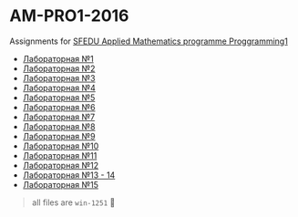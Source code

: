 # AM-PRO1-2016
Assignments for [SFEDU Applied Mathematics programme Proggramming1](http://edu.mmcs.sfedu.ru/course/view.php?id=178)
- [Лабораторная №1](https://github.com/Shivol/AM-PRO1-2016/tree/master/Hello2016)
- [Лабораторная №2](https://github.com/Shivol/AM-PRO1-2016/tree/master/Funks2016)
- [Лабораторная №3](https://github.com/Shivol/AM-PRO1-2016/tree/master/FuncPointers2016)
- [Лабораторная №4](https://github.com/Shivol/AM-PRO1-2016/tree/master/Array2016)
- [Лабораторная №5](https://github.com/Shivol/AM-PRO1-2016/tree/master/ArraySort)
- [Лабораторная №6](https://github.com/Shivol/AM-PRO1-2016/tree/master/Dynamic2016)
- [Лабораторная №7](https://github.com/Shivol/AM-PRO1-2016/tree/master/Matrix2016)
- [Лабораторная №8](https://github.com/Shivol/AM-PRO1-2016/tree/master/CStrings)
- [Лабораторная №9](https://github.com/Shivol/AM-PRO1-2016/tree/master/StdStrings)
- [Лабораторная №10](https://github.com/Shivol/AM-PRO1-2016/tree/master/TextFile)
- [Лабораторная №11](https://github.com/Shivol/AM-PRO1-2016/tree/master/StructBinarty)
- [Лабораторная №12](https://github.com/Shivol/AM-PRO1-2016/tree/master/DynStructs2016)
- [Лабораторная №13 - 14](https://github.com/Shivol/AM-PRO1-2016/tree/master/List2016)
- [Лабораторная №15](https://github.com/Shivol/AM-PRO1-2016/tree/master/LinkedList2016)

> all files are `win-1251` :shrug:
